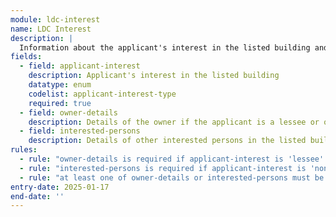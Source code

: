 ```yaml
---
module: ldc-interest
name: LDC Interest
description: |
  Information about the applicant's interest in the listed building and details of other interested parties including owners and interested persons
fields:
  - field: applicant-interest
    description: Applicant's interest in the listed building
    datatype: enum
    codelist: applicant-interest-type
    required: true
  - field: owner-details
    description: Details of the owner if the applicant is a lessee or occupier
  - field: interested-persons
    description: Details of other interested persons in the listed building
rules:
  - rule: "owner-details is required if applicant-interest is 'lessee' or 'occupier'"
  - rule: "interested-persons is required if applicant-interest is 'none'"
  - rule: "at least one of owner-details or interested-persons must be provided"
entry-date: 2025-01-17
end-date: ''
---
```

